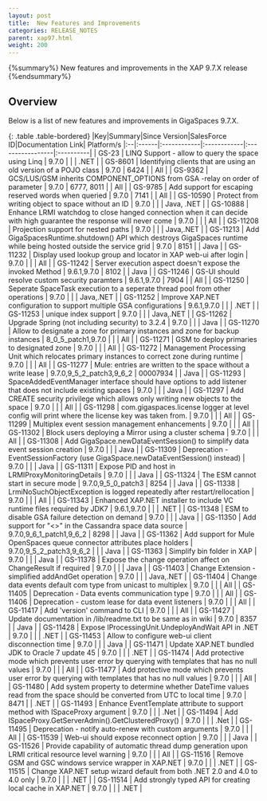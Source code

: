 ```yaml
---
layout: post
title:  New Features and Improvements
categories: RELEASE_NOTES
parent: xap97.html
weight: 200
---
```


{%summary%} New features and improvements in the XAP 9.7.X release {%endsummary%}

## Overview

Below is a list of new features and improvements in GigaSpaces 9.7.X.


{: .table .table-bordered}
|Key|Summary|Since Version|SalesForce ID|Documentation Link| Platform/s
|:--|:------|:------------|:------------|:-----------------|:----------|
| GS-23    | LINQ Support - allow to query the space using Linq | 9.7.0 | | | .NET |
| GS-8601  | Identifying clients that are using an old version of a POJO class | 9.7.0 | 6424 | | All |
| GS-9362  | GCS/LUS/GSM inherits COMPONENT_OPTIONS from GSA -relay on order of parameter | 9.7.0 | 6777, 8011 | | All |
| GS-9785  | Add support for escaping reserved words when queried | 9.7.0 | 7141 | | All |
| GS-10590 | Protect from writing object to space without an ID | 9.7.0 | | | Java, .NET |
| GS-10888 | Enhance LRMI watchdog to close hanged connection when it can decide with high guarantee the response will never come | 9.7.0 | | | All |
| GS-11208 | Projection support for nested paths | 9.7.0 | | | Java,.NET |
| GS-11213 | Add GigaSpacesRuntime.shutdown() API which destroys GigaSpaces runtime while being hosted outside the service grid | 9.7.0 | 8151 | | Java |
| GS-11232 | Display used lookup group and locator in XAP web-ui after login | 9.7.0 | | | All |
| GS-11242 | Server execution aspect doesn't expose the invoked Method | 9.6.1,9.7.0 | 8102 | | Java |
| GS-11246 | GS-UI should resolve custom security paramters | 9.6.1,9.7.0 | 7904 | | All |
| GS-11250 | Seperate SpaceTask execution to a seperate thread pool from other operations | 9.7.0 | | | Java,.NET |
| GS-11252 | Improve XAP.NET configuration to support multiple GSA configurations | 9.6.1,9.7.0 | | | .NET |
| GS-11253 | unique index support | 9.7.0 | | | Java,.NET |
| GS-11262 | Upgrade Spring (not including security) to 3.2.4 | 9.7.0 | | | Java |
| GS-11270 | Allow to designate a zone for primary instances and zone for backup instances | 8_0_5_patch1,9.7.0 | | | All |
| GS-11271 | GSM to deploy primaries to designated zone | 9.7.0 | | | All |
| GS-11272 | Management Processing Unit which relocates primary instances to correct zone during runtime | 9.7.0 | | | All |
| GS-11277 | Mule: entries are written to the space without a write lease | 9.7.0,9_5_2_patch3,9_6_2 | 00007934 | | Java |
| GS-11293 | SpaceAddedEventManager interface should have options to add listener that does not include existing spaces | 9.7.0 | | | Java |
| GS-11297 | Add CREATE security privilege which allows only writing new objects to the space | 9.7.0 | | | All |
| GS-11298 | com.gigaspaces.license logger at level config will print where the license key was taken from. | 9.7.0 | | | All |
| GS-11299 | Multiplex event session management enhancements | 9.7.0 | | | All |
| GS-11302 | Block users deploying a Mirror using a cluster schema | 9.7.0 | | | All |
| GS-11308 | Add GigaSpace.newDataEventSession() to simplify data event session creation | 9.7.0 | | | Java |
| GS-11309 | Deprecation - EventSessionFactory (use GigaSpace.newDataEventSession() instead) | 9.7.0 | | | Java |
| GS-11311 | Expose PID and host in LRMIProxyMonitoringDetails | 9.7.0 | | | Java |
| GS-11324 | The ESM cannot start in secure mode | 9.7.0,9_5_0_patch3 | 8254 | | Java |
| GS-11338 | LrmiNoSuchObjectException is logged repeatedly after restart/rellocation | 9.7.0 | | | All |
| GS-11343 | Enhanced XAP.NET installer to include VC runtime files required by JDK7 | 9.6.1,9.7.0 | | | .NET |
| GS-11348 | ESM to disable GSA failure detection on demand | 9.7.0 | | | Java |
| GS-11350 | Add support for "<>" in the Cassandra space data source | 9.7.0,9_6_1_patch1,9_6_2 | 8298 | | Java |
| GS-11362 | Add support for Mule OpenSpaces queue connector attributes place holders | 9.7.0,9_5_2_patch3,9_6_2 | | | Java |
| GS-11363 | Simplify bin folder in XAP | 9.7.0 | | | Java |
| GS-11378 | Expose the change operation affect on ChangeResult if required | 9.7.0 | | | Java |
| GS-11403 | Change Extension - simplified addAndGet operation | 9.7.0 | | | Java,.NET |
| GS-11404 | Change data events default com type from unicast to multiplex | 9.7.0 | | | All |
| GS-11405 | Deprecation - Data events communication type | 9.7.0 | | | All |
| GS-11406 | Deprecation - custom lease for data event listeners | 9.7.0 | | | All |
| GS-11417 | Add 'version' command to CLI | 9.7.0 | | | All |
| GS-11427 | Update documentation in /lib/readme.txt to be same as in wiki | 9.7.0 | 8357 | | Java |
| GS-11428 | Expose IProcessingUnit.UndeployAndWait API in .NET | 9.7.0 | | | .NET |
| GS-11453 | Allow to configure web-ui client disconnection time | 9.7.0 | | | Java |
| GS-11471 | Update XAP.NET bundled JDK to Oracle 7 update 45 | 9.7.0 | | | .NET |
| GS-11474 | Add protective mode which prevents user error by querying with templates that has no null values | 9.7.0 | | | All |
| GS-11477 | Add protective mode which prevents user error by querying with templates that has no null values | 9.7.0 | | | All |
| GS-11480 | Add system property to determine whether DateTime values read from the space should be converted from UTC to local time | 9.7.0 | 8471 | | .NET |
| GS-11493 | Enhance EventTemplate attribute to support method with ISpaceProxy argument | 9.7.0 | | | .Net |
| GS-11494 | Add ISpaceProxy.GetServerAdmin().GetClusteredProxy() | 9.7.0 | | | .Net |
| GS-11495 | Deprecation - notify auto-renew with custom arguments | 9.7.0 | | | All |
| GS-11539 | Web-ui should expose reconnect option | 9.7.0 | | | Java |
| GS-11526 | Provide capability of automatic thread dump generation upon LRMI critical resource level warning | 9.7.0 | | | All |
| GS-11516 | Remove GSM and GSC windows service wrapper in XAP.NET | 9.7.0 | | | .NET |
| GS-11515 | Change XAP.NET setup wizard default from both .NET 2.0 and 4.0 to 4.0 only | 9.7.0 | | | .NET |
| GS-11514 | Add strongly typed API for creating local cache in XAP.NET | 9.7.0 | | | .NET |
